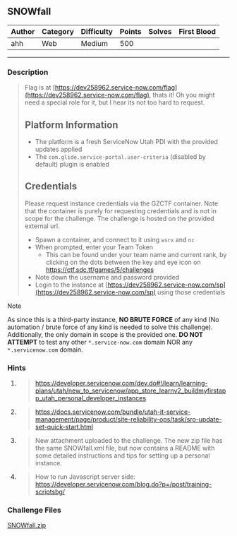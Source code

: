 ## SNOWfall

| Author | Category | Difficulty | Points | Solves | First Blood |
| ------ | -------- | ---------- | ------ | ------ | ----------- |
| ahh    | Web      | Medium     | 500    |        |             |

---

### Description

> Flag is at [https://dev258962.service-now.com/flag](https://dev258962.service-now.com/flag), thats it!
> Oh you might need a special role for it, but I hear its not too hard to request.
> 
> ## Platform Information
> - The platform is a fresh ServiceNow Utah PDI with the provided updates applied
> - The `com.glide.service-portal.user-criteria` (disabled by default) plugin is enabled
> 
> ## Credentials
> Please request instance credentials via the GZCTF container. Note that the container is purely for requesting credentials and is not in scope for the challenge. The challenge is hosted on the provided external url.
> - Spawn a container, and connect to it using `wsrx` and `nc`
> - When prompted, enter your Team Token 
>     - This can be found under your team name and current rank, by clicking on the dots between the key and eye icon on https://ctf.sdc.tf/games/5/challenges
> - Note down the username and password provided
> - Login to the instance at [https://dev258962.service-now.com/sp](https://dev258962.service-now.com/sp) using those credentials

> [!NOTE]
> As since this is a third-party instance, **NO BRUTE FORCE** of any kind (No automation / brute force of any kind is needed to solve this challenge). Additionally, the only domain in scope is the provided one. **DO NOT ATTEMPT** to test any other `*.service-now.com` domain NOR any `*.servicenow.com` domain. 

### Hints

1. > https://developer.servicenow.com/dev.do#!/learn/learning-plans/utah/new_to_servicenow/app_store_learnv2_buildmyfirstapp_utah_personal_developer_instances
2. > https://docs.servicenow.com/bundle/utah-it-service-management/page/product/site-reliability-ops/task/sro-update-set-quick-start.html
3. > New attachment uploaded to the challenge. The new zip file has the same SNOWfall.xml file, but now contains a README with some detailed instructions and tips for setting up a personal instance.
4. > How to run Javascript server side: https://developer.servicenow.com/blog.do?p=/post/training-scriptsbg/

### Challenge Files

[SNOWfall.zip](dist)
